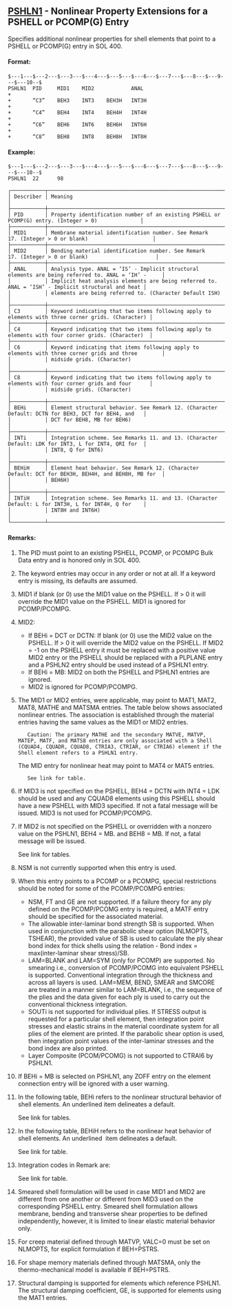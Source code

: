 ## [PSHLN1](https://nexus.hexagon.com/documentationcenter/bundle/MSC_Nastran_2022.4/page/Nastran_Combined_Book/qrg/bulkp/TOC.PSHLN1.xhtml) - Nonlinear Property Extensions for a PSHELL or PCOMP(G) Entry

Specifies additional nonlinear properties for shell elements that point to a PSHELL or PCOMP(G) entry in SOL 400.

#### Format:

```nastran
$---1---$---2---$---3---$---4---$---5---$---6---$---7---$---8---$---9---$---10--$
PSHLN1  PID     MID1    MID2            ANAL                            +       
+       “C3”    BEH3    INT3    BEH3H   INT3H                           +       
+       “C4”    BEH4    INT4    BEH4H   INT4H                           +       
+       “C6”    BEH6    INT6    BEH6H   INT6H                           +       
+       “C8”    BEH8    INT8    BEH8H   INT8H                                   
```

#### Example:

```nastran
$---1---$---2---$---3---$---4---$---5---$---6---$---7---$---8---$---9---$---10--$
PSHLN1  22      98                                                              
```

```text
┌───────────┬────────────────────────────────────────────────────────────────────────────────────────────────────┐
│ Describer │ Meaning                                                                                            │
├───────────┼────────────────────────────────────────────────────────────────────────────────────────────────────┤
│ PID       │ Property identification number of an existing PSHELL or PCOMP(G) entry. (Integer > 0)              │
├───────────┼────────────────────────────────────────────────────────────────────────────────────────────────────┤
│ MID1      │ Membrane material identification number. See Remark 17. (Integer > 0 or blank)                     │
├───────────┼────────────────────────────────────────────────────────────────────────────────────────────────────┤
│ MID2      │ Bending material identification number. See Remark 17. (Integer > 0 or blank)                      │
├───────────┼────────────────────────────────────────────────────────────────────────────────────────────────────┤
│ ANAL      │ Analysis type. ANAL = ‘IS’ - Implicit structural elements are being referred to. ANAL = ‘IH’ -     │
│           │ Implicit heat analysis elements are being referred to. ANAL = ‘ISH’ - Implicit structural and heat │
│           │ elements are being referred to. (Character Default ISH)                                            │
├───────────┼────────────────────────────────────────────────────────────────────────────────────────────────────┤
│ C3        │ Keyword indicating that two items following apply to elements with three corner grids. (Character) │
├───────────┼────────────────────────────────────────────────────────────────────────────────────────────────────┤
│ C4        │ Keyword indicating that two items following apply to elements with four corner grids. (Character)  │
├───────────┼────────────────────────────────────────────────────────────────────────────────────────────────────┤
│ C6        │ Keyword indicating that items following apply to elements with three corner grids and three        │
│           │ midside grids. (Character)                                                                         │
├───────────┼────────────────────────────────────────────────────────────────────────────────────────────────────┤
│ C8        │ Keyword indicating that two items following apply to elements with four corner grids and four      │
│           │ midside grids. (Character)                                                                         │
├───────────┼────────────────────────────────────────────────────────────────────────────────────────────────────┤
│ BEHi      │ Element structural behavior. See Remark 12. (Character Default: DCTN for BEH3, DCT for BEH4, and   │
│           │ DCT for BEH8, MB for BEH6)                                                                         │
├───────────┼────────────────────────────────────────────────────────────────────────────────────────────────────┤
│ INTi      │ Integration scheme. See Remarks 11. and 13. (Character Default: LDK for INT3, L for INT4, QRI for  │
│           │ INT8, Q for INT6)                                                                                  │
├───────────┼────────────────────────────────────────────────────────────────────────────────────────────────────┤
│ BEHiH     │ Element heat behavior. See Remark 12. (Character Default: DCT for BEH3H, BEH4H, and BEH8H, MB for  │
│           │ BEH6H)                                                                                             │
├───────────┼────────────────────────────────────────────────────────────────────────────────────────────────────┤
│ INTiH     │ Integration scheme. See Remarks 11. and 13. (Character Default: L for INT3H, L for INT4H, Q for    │
│           │ INT8H and INT6H)                                                                                   │
└───────────┴────────────────────────────────────────────────────────────────────────────────────────────────────┘
```

#### Remarks:

1. The PID must point to an existing PSHELL, PCOMP, or PCOMPG Bulk Data entry and is honored only in SOL 400.
2. The keyword entries may occur in any order or not at all. If a keyword entry is missing, its defaults are assumed.
3. MID1 if blank (or 0) use the MID1 value on the PSHELL. If > 0 it will override the MID1 value on the PSHELL. MID1 is ignored for PCOMP/PCOMPG.
4. MID2:
     - If BEHi = DCT or DCTN: If blank (or 0) use the MID2 value on the PSHELL. If > 0 it will override the MID2 value on the PSHELL. If MID2 = -1 on the PSHELL entry it must be replaced with a positive value MID2 entry or the PSHELL should be replaced with a PLPLANE entry and a PSHLN2 entry should be used instead of a PSHLN1 entry.
     - If BEHi = MB: MID2 on both the PSHELL and PSHLN1 entries are ignored.
     - MID2 is ignored for PCOMP/PCOMPG.
5. The MID1 or MID2 entries, were applicable, may point to MAT1, MAT2, MAT8, MATHE and MATSMA entries. The table below shows associated nonlinear entries. The association is established through the material entries having the same values as the MID1 or MID2 entries.

          Caution: The primary MATHE and the secondary MATVE, MATVP, MATEP, MATF, and MATS8 entries are only associated with a Shell (CQUAD4, CQUADR, CQUAD8, CTRIA3, CTRIAR, or CTRIA6) element if the Shell element refers to a PSHLN1 entry.

     The MID entry for nonlinear heat may point to MAT4 or MAT5 entries.

          See link for table.

6. If MID3 is not specified on the PSHELL, BEH4 = DCTN with INT4 = LDK should be used and any CQUAD8 elements using this PSHELL should have a new PSHELL with MID3 specified. If not a fatal message will be issued. MID3 is not used for PCOMP/PCOMPG.
7. If MID2 is not specified on the PSHELL or overridden with a nonzero value on the PSHLN1, BEH4 = MB. and BEH8 = MB. If not, a fatal message will be issued.

     See link for tables.

8. NSM is not currently supported when this entry is used.
9. When this entry points to a PCOMP or a PCOMPG, special restrictions should be noted for some of the PCOMP/PCOMPG entries:
     - NSM, FT and GE are not supported. If a failure theory for any ply defined on the PCOMP/PCOMG entry is required, a MATF entry should be specified for the associated material.
     - The allowable inter-laminar bond strength SB is supported. When used in conjunction with the parabolic shear option (NLMOPTS, TSHEAR), the provided value of SB is used to calculate the ply shear bond index for thick shells using the relation - Bond index = max(inter-laminar shear stress)/SB.
     - LAM=BLANK and LAM=SYM (only for PCOMP) are supported. No smearing i.e., conversion of PCOMP/PCOMG into equivalent PSHELL is supported. Conventional integration through the thickness and across all layers is used. LAM=MEM, BEND, SMEAR and SMCORE are treated in a manner similar to LAM=BLANK, i.e., the sequence of the plies and the data given for each ply is used to carry out the conventional thickness integration.
     - SOUTi is not supported for individual plies. If STRESS output is requested for a particular shell element, then integration point stresses and elastic strains in the material coordinate system for all plies of the element are printed. If the parabolic shear option is used, then integration point values of the inter-laminar stresses and the bond index are also printed.
     - Layer Composite (PCOM/PCOMG) is not supported to CTRAI6 by PSHLN1.
10. If BEHi = MB is selected on PSHLN1, any ZOFF entry on the element connection entry will be ignored with a user warning.
11. In the following table, BEHi refers to the nonlinear structural behavior of shell elements. An  underlined  item delineates a default.

     See link for tables.

12. In the following table, BEHiH refers to the nonlinear heat behavior of shell elements. An  underlined  item delineates a default.

     See link for table.

13. Integration codes in Remark   are:

     See link for table.

14. Smeared shell formulation will be used in case MID1 and MID2 are different from one another or different from MID3 used on the corresponding PSHELL entry. Smeared shell formulation allows membrane, bending and transverse shear properties to be defined independently, however, it is limited to linear elastic material behavior only.
15. For creep material defined through MATVP, VALC=0 must be set on NLMOPTS, for explicit formulation if BEH=PSTRS.
16. For shape memory materials defined through MATSMA, only the thermo-mechanical model is available if BEH=PSTRS.
17. Structural damping is supported for elements which reference PSHLN1. The structural damping coefficient, GE, is supported for elements using the MAT1 entries.
